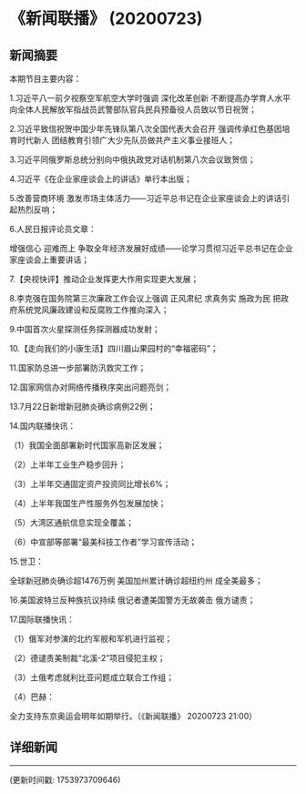 # 《新闻联播》 (20200723)

## 新闻摘要

本期节目主要内容：

1.习近平八一前夕视察空军航空大学时强调 深化改革创新 不断提高办学育人水平 向全体人民解放军指战员武警部队官兵民兵预备役人员致以节日祝贺；

2.习近平致信祝贺中国少年先锋队第八次全国代表大会召开 强调传承红色基因培育时代新人 团结教育引领广大少先队员做共产主义事业接班人；

3.习近平同俄罗斯总统分别向中俄执政党对话机制第八次会议致贺信；

4.习近平《在企业家座谈会上的讲话》单行本出版；

5.改善营商环境 激发市场主体活力——习近平总书记在企业家座谈会上的讲话引起热烈反响；

6.人民日报评论员文章：

增强信心 迎难而上 争取全年经济发展好成绩——论学习贯彻习近平总书记在企业家座谈会上重要讲话；

7.【央视快评】推动企业发挥更大作用实现更大发展；

8.李克强在国务院第三次廉政工作会议上强调 正风肃纪 求真务实 施政为民 把政府系统党风廉政建设和反腐败工作推向深入；

9.中国首次火星探测任务探测器成功发射；

10.【走向我们的小康生活】四川眉山果园村的“幸福密码”；

11.国家防总进一步部署防汛救灾工作；

12.国家网信办对网络传播秩序突出问题亮剑；

13.7月22日新增新冠肺炎确诊病例22例；

14.国内联播快讯：

（1）我国全面部署新时代国家高新区发展；

（2）上半年工业生产稳步回升；

（3）上半年交通固定资产投资同比增长6%；

（4）上半年我国生产性服务外包发展加快；

（5）大湾区通航信息实现全覆盖；

（6）中宣部等部署“最美科技工作者”学习宣传活动；

15.世卫：

全球新冠肺炎确诊超1476万例 美国加州累计确诊超纽约州 成全美最多；

16.美国波特兰反种族抗议持续 俄记者遭美国警方无故袭击 俄方谴责；

17.国际联播快讯：

（1）俄军对参演的北约军舰和军机进行监视；

（2）德谴责美制裁“北溪-2”项目侵犯主权；

（3）土俄考虑就利比亚问题成立联合工作组；

（4）巴赫：

全力支持东京奥运会明年如期举行。（《新闻联播》 20200723 21:00）

## 详细新闻

---

(更新时间戳: 1753973709646)

